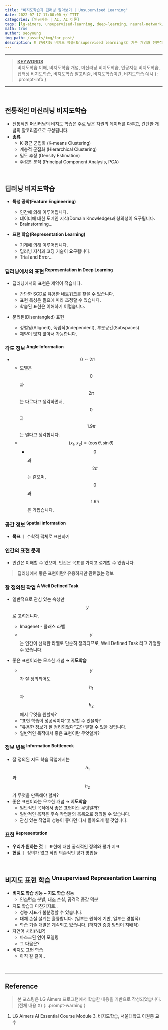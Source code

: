 ```yaml
---
title: "비지도학습과 딥러닝 알아보기 | Unsupervised Learning"
date: 2022-07-17 17:00:00 +/-TTTT
categories: [인공지능 | AI, AI 이론]
tags: [lg-aimers, unsupervised-learning, deep-learning, neural-network, clustering, feature-engineering]
math: true
author: seoyoung
img_path: /assets/img/for_post/
description: ‼️ 인공지능 비지도 학습(Unsupervised learning)의 기본 개념과 전반적인 견해를 간단히 정리합니다.
---
```


----------------
> **<u>KEYWORDS</u>**   
> 비지도학습 이해, 비지도학습 개념, 머신러닝 비지도학습, 인공지능 비지도학습, 딥러닝 비지도학습, 비지도학습 알고리즘, 비지도학습이란, 비지도학습 예시
{: .prompt-info }
----------------

&nbsp;
&nbsp;
&nbsp;

## **전통적인 머신러닝 비지도학습**
- 전통적인 머신러닝의 비지도 학습은 주로 낮은 차원의 데이터를 다루고, 간단한 개념의 알고리즘으로 구성됩니다.
- **<u>종류</u>**
  - K-평균 군집화 (K-means Clustering)
  - 계층적 군집화 (Hierarchical Clustering)
  - 밀도 추정 (Density Estimation)
  - 주성분 분석 (Principal Component Analysis, PCA)


&nbsp;
&nbsp;
&nbsp;

## **딥러닝 비지도학습**

- **특성 공학(Feature Engineering)**
  - 인간에 의해 이루어집니다.
  - 데이터에 대한 도메인 지식(Domain Knowledge)과 창의성이 요구됩니다.
  - Brainstorming...

- **표현 학습(Representation Learning)**
  - 기계에 의해 이루어집니다.
  - 딥러닝 지식과 코딩 기술이 요구됩니다.
  - Trial and Error...


### **딥러닝에서의 표현 <sup>Representation in Deep Learning</sup>**
- 딥러닝에서의 표현은 제약이 적습니다.
  - 간단한 SGD로 유용한 네트워크를 찾을 수 있습니다.
  - 표현 특성은 필요에 따라 조정할 수 있습니다.
  - 학습된 표현은 이해하기 어렵습니다.

- 분리된(Disentangled) 표현
  - 정렬됨(Aligned), 독립적(Independent), 부분공간(Subspaces)
  - 제약이 많지 않아서 가능합니다.


### **각도 정보 <sup>Angle Information</sup>**

- $$0 \sim 2\pi$$
  - 모델은 $$0$$과 $$2\pi$$는 다르다고 생각하면서, $$0$$과 $$1.9\pi$$는 멀다고 생각합니다.
  - $$(x_1, x_2) = (\cos \theta, \sin \theta)$$
    - $$0$$과 $$2\pi$$는 같으며, $$0$$과 $$1.9\pi$$은 가깝습니다.


### **공간 정보 <sup>Spatial Information</sup>**

- **목표** ㅣ 수학적 객체로 표현하기



### **인간의 표현 문제**
- 인간은 이해할 수 있으며, 인간은 목표를 가지고 설계할 수 있습니다.

> **딥러닝에서 좋은 표현이란? 유용하지만 관련없는 정보**


### **잘 정의된 작업 <sup>A Well Defined Task</sup>**

- 일반적으로 관심 있는 속성만 $$y$$로 고려됩니다.
  - Imagenet - 클래스 라벨
  - $$y$$는 인간이 선택한 라벨로 단순히 정의되므로, Well Defined Task 라고 가정할 수 있습니다.

- 좋은 표현이라는 모호한 개념 ➔ **지도학습**
  - $$y$$가 잘 정의되어도 $$h_1$$과 $$h_2$$에서 무엇을 원할까?
  - "표현 학습이 성공적이다"고 말할 수 있을까?
  - "유용한 정보가 잘 정리되었다"고만 말할 수 있을 것입니다.
  - 일반적인 목적에서 좋은 표현이란 무엇일까?
  
  

### **정보 병목 <sup>Information Bottleneck</sup>**

- 잘 정의된 지도 학습 작업에서는 $$h_1$$과 $$h_2$$가 무엇을 만족해야 할까?
- 좋은 표현이라는 모호한 개념 ➔ **지도학습**
  - 일반적인 목적에서 좋은 표현이란 무엇일까?
  - 일반적인 목적은 후속 작업들의 목록으로 정의될 수 있습니다.
  - 관심 있는 작업의 성능이 좋다면 다시 돌아오게 될 것입니다.


### **표현 <sup>Representation</sup>**

- **우리가 원하는 것** ㅣ 표현에 대한 공식적인 정의와 평가 지표
- **현실** ㅣ 정의가 없고 작업 의존적인 평가 방법들

&nbsp;
&nbsp;
&nbsp;

## **비지도 표현 학습 <sup>Unsupervised Representation Learning</sup>**
- **비지도 학습 성능 ~ 지도 학습 성능**
  - 인스턴스 분별, 대조 손실, 공격적 증강 덕분
- 지도 학습과 마찬가지로..
  - 성능 지표가 불분명할 수 있습니다.
  - 대체 손실 설계는 훌륭합니다. (일부는 원칙에 기반, 일부는 경험적)
  - 학습 기술 개발은 계속되고 있습니다. (하지만 증강 방법이 지배적)
- 자연어 처리(NLP)
  - 마스크된 언어 모델링
  - 그 다음은?
- 비지도 표현 학습
  - 아직 갈 길이..


&nbsp;
&nbsp;
&nbsp;


------------------
## Reference
> 본 포스팅은 LG Aimers 프로그램에서 학습한 내용을 기반으로 작성되었습니다. (전체 내용 X)
{: .prompt-warning }

1. LG Aimers AI Essential Course Module 3. 비지도학습, 서울대학교 이원종 교수

